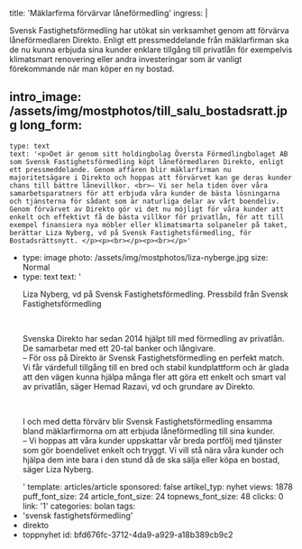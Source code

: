 title: 'Mäklarfirma förvärvar låneförmedling'
ingress: |
  <p>Svensk Fastighetsförmedling har utökat sin verksamhet genom att förvärva låneförmedlaren Direkto. Enligt ett pressmeddelande från mäklarfirman ska de nu kunna erbjuda sina kunder enklare tillgång till privatlån för exempelvis klimatsmart renovering eller andra investeringar som är vanligt förekommande när man köper en ny bostad.
  </p>
  <p><strong></strong>
  </p>
  
intro_image: /assets/img/mostphotos/till_salu_bostadsratt.jpg
long_form:
  -
    type: text
    text: '<p>Det är genom sitt holdingbolag Översta Förmedlingbolaget AB som Svensk Fastighetsförmedling köpt låneförmedlaren Direkto, enligt ett pressmeddelande. Genom affären blir mäklarfirman nu majoritetsägare i Direkto och hoppas att förvärvet kan ge deras kunder chans till bättre lånevillkor. <br>– Vi ser hela tiden över våra samarbetsparatners för att erbjuda våra kunder de bästa lösningarna och tjänsterna för sådant som är naturliga delar av vårt boendeliv. Genom förvärvet av Direkto gör vi det nu möjligt för våra kunder att enkelt och effektivt få de bästa villkor för privatlån, för att till exempel finansiera nya möbler eller klimatsmarta solpaneler på taket, berättar Liza Nyberg, vd på Svensk Fastighetsförmedling, för Bostadsrättsnytt. </p><p><br></p><p><br></p>'
  -
    type: image
    photo: /assets/img/mostphotos/liza-nyberge.jpg
    size: Normal
  -
    type: text
    text: '<p>Liza Nyberg, vd på Svensk Fastighetsförmedling. Pressbild från Svensk Fastighetsförmedling</p><p><br></p><p>Svenska Direkto har sedan 2014 hjälpt till med förmedling av privatlån. De samarbetar med ett 20-tal banker och långivare. <br>– För oss på Direkto är Svensk Fastighetsförmedling en perfekt match. Vi får värdefull tillgång till en bred och stabil kundplattform och är glada att den vägen kunna hjälpa många fler att göra ett enkelt och smart val av privatlån, säger Hemad Razavi, vd och grundare av Direkto.</p><p><br></p><p>I och med detta förvärv blir Svensk Fastighetsförmedling ensamma bland mäklarfirmorna om att erbjuda låneförmedling till sina kunder.<br>– Vi hoppas att våra kunder uppskattar vår breda portfölj med tjänster som gör boendelivet enkelt och tryggt. Vi vill stå nära våra kunder och hjälpa dem inte bara i den stund då de ska sälja eller köpa en bostad, säger Liza Nyberg.</p>'
template: articles/article
sponsored: false
artikel_typ: nyhet
views: 1878
puff_font_size: 24
article_font_size: 24
topnews_font_size: 48
clicks: 0
link: '1'
categories: bolan
tags:
  - 'svensk fastighetsförmedling'
  - direkto
  - toppnyhet
id: bfd676fc-3712-4da9-a929-a18b389cb9c2
